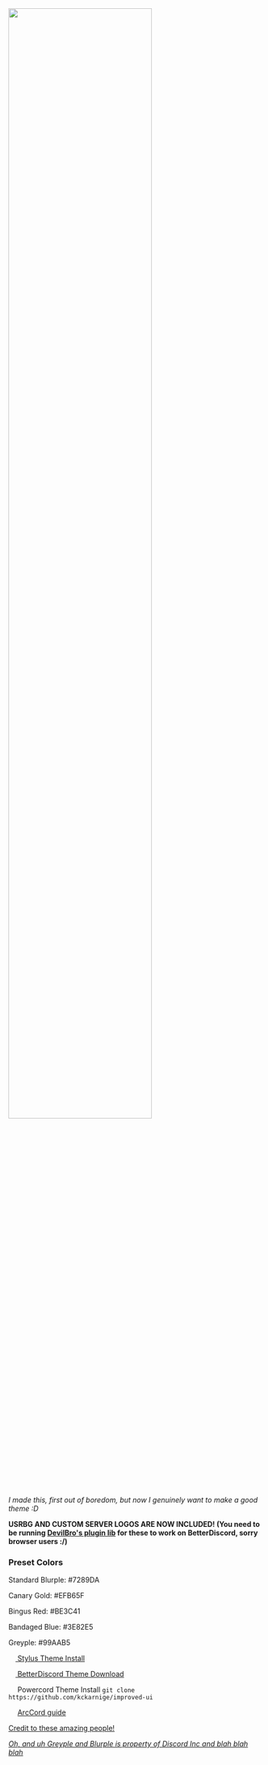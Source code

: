 <a href="https://github.com/kckarnige/improved-ui">
<img src="https://raw.githubusercontent.com/kckarnige/improved-ui/master/banner.png" height="75%" width="75%">
</a><br>

*I made this, first out of boredom, but now I genuinely want to make a good theme :D*

**USRBG AND CUSTOM SERVER LOGOS ARE NOW INCLUDED! (You need to be running [DevilBro's plugin lib](https://github.com/mwittrien/BetterDiscordAddons/tree/master/Library) for these to work on BetterDiscord, sorry browser users :/)**

### Preset Colors

Standard Blurple: #7289DA

Canary Gold: #EFB65F

Bingus Red: #BE3C41

Bandaged Blue: #3E82E5

Greyple: #99AAB5


[<img src="https://kckarnige.github.io/res/stylus_icon.svg" height="14px" width="14px"> Stylus Theme Install](https://raw.githubusercontent.com/kckarnige/improved-ui/master/index.user.css)

[<img src="https://kckarnige.github.io/res/bd_icon.svg" height="14px" width="14px"> BetterDiscord Theme Download](https://betterdiscord.net/ghdl/?url=https://raw.githubusercontent.com/kckarnige/improved-ui/master/improvedui.theme.css)

<img src="https://kckarnige.github.io/res/powercord.svg" height="14px" width="14px"> Powercord Theme Install ```git clone https://github.com/kckarnige/improved-ui```

<img src="https://raw.githubusercontent.com/smartfrigde/armcord/main/discord.ico" height="14px" width="14px"> [ArcCord guide](https://github.com/kckarnige/improved-ui/blob/master/arccord_guide.md)

[Credit to these amazing people!](https://github.com/kckarnige/improved-dc-ui/blob/master/CREDITS.md)

*[Oh, and uh Greyple and Blurple is property of Discord Inc and blah blah blah](https://discord.com/branding)*
